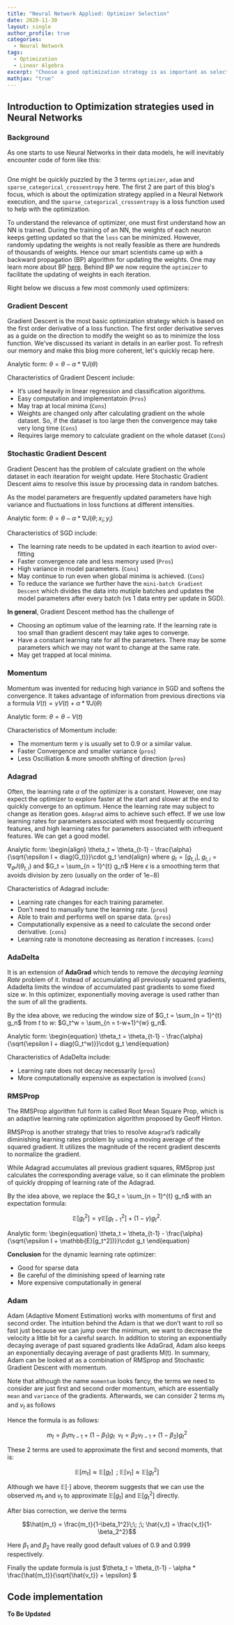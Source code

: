 ```yaml
---
title: "Neural Network Applied: Optimizer Selection"
date: 2020-11-30
layout: single
author_profile: true
categories:
  - Neural Network
tags: 
  - Optimization
  - Linear Algebra
excerpt: "Choose a good optimization strategy is as important as selecting the right model"
mathjax: "true"
---
```

## Introduction to Optimization strategies used in Neural Networks

### Background

As one starts to use Neural Networks in their data models, he will inevitably encounter code of form like this:
<figure style="width: 700px" class="align-center">
  <img src="/images/Machine%20learning/optimization.png" alt="">
</figure> 

One might be quickly puzzled by the 3 terms `optimizer`, `adam` and `sparse_categorical_crossentropy` here. The first 2 are part of this blog's focus, which is about the optimization strategy applied in a Neural Network execution, and the `sparse_categorical_crossentropy` is a loss function used to help with the optimization. 

To understand the relevance of optimizer, one must first understand how an NN is trained. During the training of an NN, the weights of each neuron keeps getting updated so that the `loss` can be minimized. However, randomly updating the weights is not really feasible as there are hundreds of thousands of weights. Hence our smart scientists came up with a backward propagation (BP) algorithm for updating the weights. One may learn more about BP [here](https://towardsdatascience.com/how-does-back-propagation-in-artificial-neural-networks-work-c7cad873ea7). Behind BP we now require the `optimizer` to facilitate the updating of weights in each iteration.

Right below we discuss a few most commonly used optimizers:
### Gradient Descent

Gradient Descent is the most basic optimization strategy which is based on the first order derivative of a loss function. The first order derivative serves as a guide on the direction to modify the weight so as to minimize the loss function. We've discussed its variant in details in an earlier post. To refresh our memory and make this blog more coherent, let's quickly recap here.

Analytic form: $\theta = \theta - \alpha * \nabla J(\theta)$

Characteristics of Gradient Descent include:
* It’s used heavily in linear regression and classification algorithms.
* Easy computation and implementatoin (`Pros`)
* May trap at local minima (`Cons`)
* Weights are changed only after calculating gradient on the whole dataset. So, if the dataset is too large then the convergence may take very long time (`Cons`)
* Requires large memory to calculate gradient on the whole dataset (`Cons`)

### Stochastic Gradient Descent

Gradient Descent has the problem of calculate gradient on the whole dataset in each itearation for weight update. Here Stochastic Gradient Descent aims to resolve this issue by processing data in random batches.

As the model parameters are frequently updated parameters have high variance and fluctuations in loss functions at different intensities.

Analytic form: $\theta = \theta - \alpha * \nabla J(\theta; x_i; y_i)$

Characteristics of SGD include:
* The learning rate needs to be updated in each iteartion to aviod over-fitting
* Faster convergence rate and less memory used (`Pros`)
* High variance in model parameters. (`Cons`)
* May continue to run even when global minima is achieved. (`Cons`)
* To reduce the variance we further have the `mini-batch Gradient Descent` which divides the data into mutiple batches and updates the model parameters after every batch (vs 1 data entry per update in SGD). 


__In general__, Gradient Descent method has the challenge of 
* Choosing an optimum value of the learning rate. If the learning rate is too small than gradient descent may take ages to converge. 
* Have a constant learning rate for all the parameters. There may be some parameters which we may not want to change at the same rate.
* May get trapped at local minima.

### Momentum

Momentum was invented for reducing high variance in SGD and softens the convergence. It takes advantage of information from previous directions via a formula $V(t) = \gamma V(t) + \alpha * \nabla J(\theta)$

Analytic form: $\theta = \theta - V(t)$

Characteristics of Momentum include: 
* The momentum term $\gamma$ is usually set to 0.9 or a similar value.
* Faster Convergence and smaller variance (`pros`)
* Less Oscilliation & more smooth shifting of direction (`pros`)

### Adagrad
Often, the learning rate $\alpha$ of the optimizer is a constant. However, one may expect the optimizer to explore faster at the start and slower at the end to quickly converge to an optimum. Hence the learning rate may subject to change as iteration goes. `Adagrad` aims to achieve such effect. If we use low learning rates for parameters associated with most frequently occurring features, and high learning rates for parameters associated with infrequent features. We can get a good model.

Analytic form:
\begin{align}
  \theta_t = \theta_{t-1} - \frac{\alpha}{\sqrt{\epsilon I + diag(G_t)}}\cdot g_t
\end{align}
where $g_t = [g_{t,i}], \; g_{t,i} =  \nabla_{\theta} J(\theta_{t,i})$ and $G_t = \sum_{n = 1}^{t} g_n$
Here $\epsilon$ is a smoothing term that avoids division by zero (usually on the order of 1e−8)

Characteristics of Adagrad include: 
* Learning rate changes for each training parameter.
* Don’t need to manually tune the learning rate. (`pros`)
* Able to train and performs well on sparse data. (`pros`)
* Computationally expensive as a need to calculate the second order derivative. (`cons`)
* Learning rate is monotone decreasing as iteration $t$ increases. (`cons`)

### AdaDelta
It is an extension of __AdaGrad__ which tends to remove the *decaying learning Rate* problem of it. Instead of accumulating all previously squared gradients, Adadelta limits the window of accumulated past gradients to some fixed size $w$. In this optimizer, exponentially moving average is used rather than the sum of all the gradients.

By the idea above, we reducing the window size of $G_t = \sum_{n = 1}^{t} g_n$ from $t$ to $w$: $G_t^w = \sum_{n = t-w+1}^{w} g_n$.

Analytic form:
\begin{equation}
    \theta_t = \theta_{t-1} - \frac{\alpha}{\sqrt{\epsilon I + diag(G_t^w)}}\cdot g_t
\end{equation}

Characteristics of AdaDelta include: 
* Learning rate does not decay necessarily (`pros`)
* More computationally expensive as expectation is involved (`cons`)

### RMSProp

The RMSProp algorithm full form is called Root Mean Square Prop, which is an adaptive learning rate optimization algorithm proposed by Geoff Hinton.

RMSProp is another strategy that tries to resolve `Adagrad`’s radically diminishing learning rates problem by using a moving average of the squared gradient. It utilizes the magnitude of the recent gradient descents to normalize the gradient.

While Adagrad accumulates all previous gradient squares, RMSprop just calculates the corresponding average value, so it can eliminate the problem of quickly dropping of learning rate of the Adagrad.

By the idea above, we replace the $G_t = \sum_{n = 1}^{t} g_n$ with an expectation formula: 
  
  $$\mathbb{E}[g_t^2] = \gamma \mathbb{E}[g_{t-1}^2] + (1-\gamma)g_t^2 .$$

Analytic form:
\begin{equation}
    \theta_t = \theta_{t-1} - \frac{\alpha}{\sqrt{\epsilon I + \mathbb{E}[g_t^2])}}\cdot g_t
\end{equation}

__Conclusion__ for the dynamic learning rate optimizer:
* Good for sparse data
* Be careful of the diminishing speed of learning rate
* More expensive computationally in general

### Adam

Adam (Adaptive Moment Estimation) works with momentums of first and second order. The intuition behind the Adam is that we don’t want to roll so fast just because we can jump over the minimum, we want to decrease the velocity a little bit for a careful search. In addition to storing an exponentially decaying average of past squared gradients like AdaGrad, Adam also keeps an exponentially decaying average of past gradients M(t). In summary, Adam can be looked at as a combination of RMSprop and Stochastic Gradient Descent with momentum.

Note that although the name `momentum` looks fancy, the terms we need to consider are just first and second order momentum, which are essentially `mean` and `variance` of the gradients. Afterwards, we can consider 2 terms $m_t$ and $v_t$ as follows

Hence the formula is as follows:

$$ m_t = \beta_1 m_{t-1} + (1-\beta_1) g_t \; \; v_t = \beta_2 v_{t-1} + (1-\beta_2) g_t^2$$

These 2 terms are used to approximate the first and second moments, that is:

$$ \mathbb{E}[m_t] \approx  \mathbb{E}[g_t]\;\;;\; \mathbb{E}[v_t] \approx  \mathbb{E}[g_t^2]$$

Although we have $\mathbb{E}[\cdot]$ above, theorem suggests that we can use the observed $m_t$ and $v_t$ to approximate $\mathbb{E}[g_t]$ and $\mathbb{E}[g_t^2]$ directly.

After bias correction, we derive the terms 

$$\hat{m_t} = \frac{m_t}{1-\beta_1^2}\;\; ;\; \hat{v_t} = \frac{v_t}{1-\beta_2^2}$$

Here $\beta_1$ and $\beta_2$ have really good default values of 0.9 and 0.999 respectively.

Finally the update formula is just $\theta_t = \theta_{t-1}  - \alpha * \frac{\hat{m_t}}{\sqrt{\hat{v_t}} + \epsilon} $


## Code implementation
**To Be Updated**

